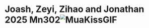 # Joash, Zeyi, Zihao and Jonathan 2025 Mn302![MuaKissGIF](https://github.com/user-attachments/assets/dcaa7cc6-0b04-46b8-b5b6-d8c2da52a3eb)

